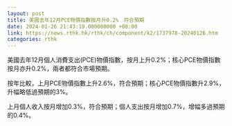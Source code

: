 ```yaml
---
layout: post
title: 美國去年12月PCE物價指數按月升0.2%　符合預期
date: 2024-01-26 21:43:19.000000000 +08:00
link: https://news.rthk.hk/rthk/ch/component/k2/1737978-20240126.htm
categories: rthk
---
```


美國去年12月個人消費支出(PCE)物價指數，按月上升0.2%；核心PCE物價指數按月亦升0.2%，兩者都符合市場預期。

按年比較，上月PCE物價指數上升2.6%，符合預期；核心PCE物價指數升2.9%，升幅略低過預期的3%。

上月個人收入按月增加0.3%，符合預期；個人支出按月增加0.7%，增幅多過預期的0.4%。
